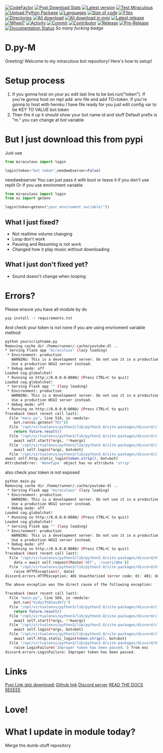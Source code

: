 [![CodeFactor](https://www.codefactor.io/repository/github/I-make-python-module-and-bots-stuff/D.py-M/badge)](https://www.codefactor.io/repository/github/I-make-python-module-and-bots-stuff/D.py-M)
[![Pypi Download Stats](https://img.shields.io/pypi/dm/miraculous)](https://pypistats.org/packages/miraculous)
[![Latest version](https://badge.fury.io/py/miraculous.svg)](https://pypi.org/project/miraculous/)
[![Test Miraculous](https://github.com/I-make-python-module-and-bots-stuff/D.py-M/actions/workflows/tester.yml/badge.svg)](https://github.com/dumb-stuff/D.py-M/actions/workflows/tester.yml)
[![Upload Python Package](https://github.com/I-make-python-module-and-bots-stuff/D.py-M/actions/workflows/python-publish.yml/badge.svg)](https://github.com/dumb-stuff/D.py-M/actions/workflows/python-publish.yml)
[![Languages](https://img.shields.io/github/languages/count/I-make-python-module-and-bots-stuff/D.py-M)]()
[![Size of code](https://img.shields.io/github/languages/code-size/I-make-python-module-and-bots-stuff/D.py-M)]()
[![Files](https://img.shields.io/github/directory-file-count/I-make-python-module-and-bots-stuff/D.py-M)]()
[![Directories](https://img.shields.io/github/directory-file-count/I-make-python-module-and-bots-stuff/D.py-M?label=Directories&type=dir)]()
[![All download](https://img.shields.io/github/downloads/I-make-python-module-and-bots-stuff/D.py-M/total)]()
[![All download in pypi](https://img.shields.io/pypi/dd/miraculous)](https://pypi.org/project/miraculous)
[![Latest release](https://img.shields.io/github/v/release/I-make-python-module-and-bots-stuff/D.py-M)]()
[![Wheel?](https://img.shields.io/pypi/wheel/miraculous)]()
[![Activity](https://img.shields.io/github/commit-activity/w/I-make-python-module-and-bots-stuff/D.py-M)]()
[![Commit](https://img.shields.io/github/last-commit/I-make-python-module-and-bots-stuff/D.py-M)]()
[![Contributor](https://img.shields.io/github/contributors-anon/I-make-python-module-and-bots-stuff/D.py-M)]()
[![Release](https://img.shields.io/github/release-date/I-make-python-module-and-bots-stuff/D.py-M)]()
[![Pre-Release](https://img.shields.io/github/release-date-pre/I-make-python-module-and-bots-stuff/D.py-M)]()
[![Documentation Status](https://readthedocs.org/projects/miraculous/badge/?version=latest)](https://miraculous.readthedocs.io/en/latest/?badge=latest)
*So many fucking badge*
# D.py-M
Greeting! Welcome to my miraculous bot repository!
Here's how to setup!
# Setup process
1. If you gonna host on your pc edit last line to be bot.run("token"). If you're gonna host on  repl add .env file and add TO=token. If you're gonna to host with heroku I have file ready for you just edit config var to be KEY TO VALUE bot token
2. Then fire it up it should show your bot name id and stuff
Default prefix is "m." you can change at bot variable

# But I just download this from pypi
Just use 

```py
from miraculous import login

login(token="bot token",needwebserver=False)

```
needwebserver You can just pass it with bool or leave it if you don't use replit
Or if you use enviroment variable
```py
from miraculous import login
from os import getenv

login(token=getenv("your enviroment variable!"))
```
## What I just fixed?
- Not realtime volume changing
- Loop don't work
- Pausing and Resuming is not work
- Changed how it play music without downloading
## What I just don't fixed yet?
- Sound doesn't change when looping
# Errors?
Please ensure you have all module by do
```bash
pip install -r requirements.txt
```
And check your token is not none if you are using enviroment variable method
```bash
python yourscriptname.py
Removing cache dir /home/runner/.cache/youtube-dl ..
* Serving Flask app "miraculous" (lazy loading)
 * Environment: production
   WARNING: This is a development server. Do not use it in a production deployment.
   Use a production WSGI server instead.
 * Debug mode: off
Loaded cog.globalchat!
 * Running on http://0.0.0.0:8080/ (Press CTRL+C to quit)
Loaded cog.globalchat!
 * Serving Flask app "" (lazy loading)
 * Environment: production
   WARNING: This is a development server. Do not use it in a production deployment.
   Use a production WSGI server instead.
 * Debug mode: off
 * Running on http://0.0.0.0:8080/ (Press CTRL+C to quit)
Traceback (most recent call last):
  File "main.py", line 519, in <module>
    bot.run(os.getenv("TOr"))
  File "/opt/virtualenvs/python3/lib/python3.8/site-packages/discord/client.py", line 723, in run
    return future.result()
  File "/opt/virtualenvs/python3/lib/python3.8/site-packages/discord/client.py", line 702, in runner
    await self.start(*args, **kwargs)
  File "/opt/virtualenvs/python3/lib/python3.8/site-packages/discord/client.py", line 665, in start
    await self.login(*args, bot=bot)
  File "/opt/virtualenvs/python3/lib/python3.8/site-packages/discord/client.py", line 511, in login
await self.http.static_login(token.strip(), bot=bot)
AttributeError: 'NoneType' object has no attribute 'strip'
```
also check your token is not exposed
```bash
python main.py
Removing cache dir /home/runner/.cache/youtube-dl ..
 * Serving Flask app "miraculous" (lazy loading)
 * Environment: production
   WARNING: This is a development server. Do not use it in a production deployment.
   Use a production WSGI server instead.
 * Debug mode: off
Loaded cog.globalchat!
 * Running on http://0.0.0.0:8080/ (Press CTRL+C to quit)
Loaded cog.globalchat!
 * Serving Flask app "" (lazy loading)
 * Environment: production
   WARNING: This is a development server. Do not use it in a production deployment.
   Use a production WSGI server instead.
 * Debug mode: off
 * Running on http://0.0.0.0:8080/ (Press CTRL+C to quit)
Traceback (most recent call last):
  File "/opt/virtualenvs/python3/lib/python3.8/site-packages/discord/http.py", line 293, in static_login
    data = await self.request(Route('GET', '/users/@me'))
  File "/opt/virtualenvs/python3/lib/python3.8/site-packages/discord/http.py", line 247, in request
    raise HTTPException(r, data)
discord.errors.HTTPException: 401 Unauthorized (error code: 0): 401: Unauthorized

The above exception was the direct cause of the following exception:

Traceback (most recent call last):
  File "main.py", line 584, in <module>
    bot.run("ksdajfhkhasdkfj")
  File "/opt/virtualenvs/python3/lib/python3.8/site-packages/discord/client.py", line 718, in run
    return future.result()
  File "/opt/virtualenvs/python3/lib/python3.8/site-packages/discord/client.py", line 697, in runner
    await self.start(*args, **kwargs)
  File "/opt/virtualenvs/python3/lib/python3.8/site-packages/discord/client.py", line 660, in start
    await self.login(*args, bot=bot)
  File "/opt/virtualenvs/python3/lib/python3.8/site-packages/discord/client.py", line 509, in login
    await self.http.static_login(token.strip(), bot=bot)
  File "/opt/virtualenvs/python3/lib/python3.8/site-packages/discord/http.py", line 297, in static_login
    raise LoginFailure('Improper token has been passed.') from exc
discord.errors.LoginFailure: Improper token has been passed.
```
# Links
[Pypi Link (*plz download*)](https://pypi.org/project/miraculous/)  [Github link](https://github.com/I-make-python-module-and-bots-stuff/Music-bot)  [Discord server](https://discord.gg/sHprKhGwg8) [READ THE DOCS REEEEE](miraculous.rtfd.io)
# Love!
# What I update in module today?
Merge the dumb-stuff repository
